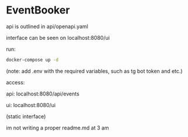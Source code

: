 # EventBooker

api is outlined in api/openapi.yaml

interface can be seen on localhost:8080/ui

run: 
```bash
docker-compose up -d
```

(note: add .env with the required variables, such as tg bot token and etc.)

access:

api:
localhost:8080/api/events

ui: localhost:8080/ui

(static interface)

im not writing a proper readme.md at 3 am